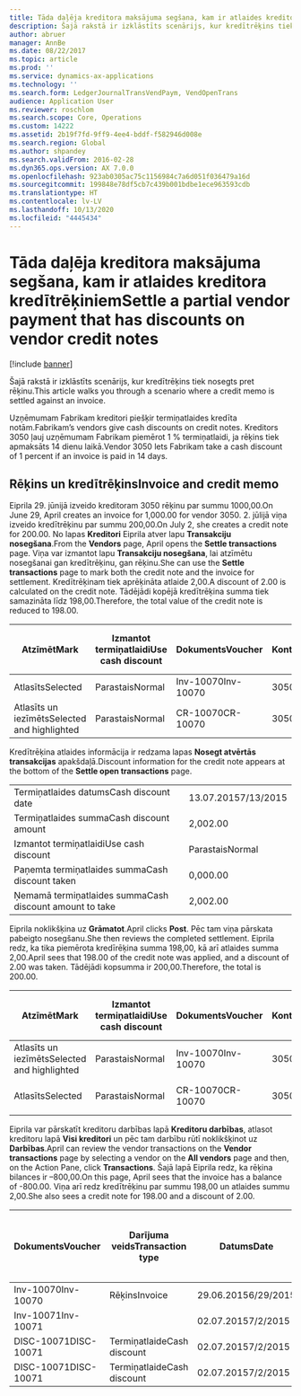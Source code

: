 ```yaml
---
title: Tāda daļēja kreditora maksājuma segšana, kam ir atlaides kreditora kredītrēķiniem
description: Šajā rakstā ir izklāstīts scenārijs, kur kredītrēķins tiek nosegts pret rēķinu.
author: abruer
manager: AnnBe
ms.date: 08/22/2017
ms.topic: article
ms.prod: ''
ms.service: dynamics-ax-applications
ms.technology: ''
ms.search.form: LedgerJournalTransVendPaym, VendOpenTrans
audience: Application User
ms.reviewer: roschlom
ms.search.scope: Core, Operations
ms.custom: 14222
ms.assetid: 2b19f7fd-9ff9-4ee4-bddf-f582946d008e
ms.search.region: Global
ms.author: shpandey
ms.search.validFrom: 2016-02-28
ms.dyn365.ops.version: AX 7.0.0
ms.openlocfilehash: 923ab0305ac75c1156984c7a6d051f036479a16d
ms.sourcegitcommit: 199848e78df5cb7c439b001bdbe1ece963593cdb
ms.translationtype: HT
ms.contentlocale: lv-LV
ms.lasthandoff: 10/13/2020
ms.locfileid: "4445434"
---
```

# <a name="settle-a-partial-vendor-payment-that-has-discounts-on-vendor-credit-notes"></a><span data-ttu-id="e8084-103">Tāda daļēja kreditora maksājuma segšana, kam ir atlaides kreditora kredītrēķiniem</span><span class="sxs-lookup"><span data-stu-id="e8084-103">Settle a partial vendor payment that has discounts on vendor credit notes</span></span>

[!include [banner](../includes/banner.md)]

<span data-ttu-id="e8084-104">Šajā rakstā ir izklāstīts scenārijs, kur kredītrēķins tiek nosegts pret rēķinu.</span><span class="sxs-lookup"><span data-stu-id="e8084-104">This article walks you through a scenario where a credit memo is settled against an invoice.</span></span>

<span data-ttu-id="e8084-105">Uzņēmumam Fabrikam kreditori piešķir termiņatlaides kredīta notām.</span><span class="sxs-lookup"><span data-stu-id="e8084-105">Fabrikam’s vendors give cash discounts on credit notes.</span></span> <span data-ttu-id="e8084-106">Kreditors 3050 ļauj uzņēmumam Fabrikam piemērot 1 % termiņatlaidi, ja rēķins tiek apmaksāts 14 dienu laikā.</span><span class="sxs-lookup"><span data-stu-id="e8084-106">Vendor 3050 lets Fabrikam take a cash discount of 1 percent if an invoice is paid in 14 days.</span></span>

## <a name="invoice-and-credit-memo"></a><span data-ttu-id="e8084-107">Rēķins un kredītrēķins</span><span class="sxs-lookup"><span data-stu-id="e8084-107">Invoice and credit memo</span></span>
<span data-ttu-id="e8084-108">Eiprila 29. jūnijā izveido kreditoram 3050 rēķinu par summu 1000,00.</span><span class="sxs-lookup"><span data-stu-id="e8084-108">On June 29, April creates an invoice for 1,000.00 for vendor 3050.</span></span> <span data-ttu-id="e8084-109">2. jūlijā viņa izveido kredītrēķinu par summu 200,00.</span><span class="sxs-lookup"><span data-stu-id="e8084-109">On July 2, she creates a credit note for 200.00.</span></span> <span data-ttu-id="e8084-110">No lapas **Kreditori** Eiprila atver lapu **Transakciju nosegšana**.</span><span class="sxs-lookup"><span data-stu-id="e8084-110">From the **Vendors** page, April opens the **Settle transactions** page.</span></span> <span data-ttu-id="e8084-111">Viņa var izmantot lapu **Transakciju nosegšana**, lai atzīmētu nosegšanai gan kredītrēķinu, gan rēķinu.</span><span class="sxs-lookup"><span data-stu-id="e8084-111">She can use the **Settle transactions** page to mark both the credit note and the invoice for settlement.</span></span> <span data-ttu-id="e8084-112">Kredītrēķinam tiek aprēķināta atlaide 2,00.</span><span class="sxs-lookup"><span data-stu-id="e8084-112">A discount of 2.00 is calculated on the credit note.</span></span> <span data-ttu-id="e8084-113">Tādējādi kopējā kredītrēķina summa tiek samazināta līdz 198,00.</span><span class="sxs-lookup"><span data-stu-id="e8084-113">Therefore, the total value of the credit note is reduced to 198.00.</span></span>

| <span data-ttu-id="e8084-114">Atzīmēt</span><span class="sxs-lookup"><span data-stu-id="e8084-114">Mark</span></span>                     | <span data-ttu-id="e8084-115">Izmantot termiņatlaidi</span><span class="sxs-lookup"><span data-stu-id="e8084-115">Use cash discount</span></span> | <span data-ttu-id="e8084-116">Dokuments</span><span class="sxs-lookup"><span data-stu-id="e8084-116">Voucher</span></span>   | <span data-ttu-id="e8084-117">Konts</span><span class="sxs-lookup"><span data-stu-id="e8084-117">Account</span></span> | <span data-ttu-id="e8084-118">Datums</span><span class="sxs-lookup"><span data-stu-id="e8084-118">Date</span></span>      | <span data-ttu-id="e8084-119">Izpildes datums</span><span class="sxs-lookup"><span data-stu-id="e8084-119">Due date</span></span>  | <span data-ttu-id="e8084-120">Rēķins</span><span class="sxs-lookup"><span data-stu-id="e8084-120">Invoice</span></span> | <span data-ttu-id="e8084-121">Summa darījuma valūtā</span><span class="sxs-lookup"><span data-stu-id="e8084-121">Amount in transaction currency</span></span> | <span data-ttu-id="e8084-122">Valūta</span><span class="sxs-lookup"><span data-stu-id="e8084-122">Currency</span></span> | <span data-ttu-id="e8084-123">Nosedzamā summa</span><span class="sxs-lookup"><span data-stu-id="e8084-123">Amount to settle</span></span> |
|--------------------------|-------------------|-----------|---------|-----------|-----------|---------|--------------------------------|----------|------------------|
| <span data-ttu-id="e8084-124">Atlasīts</span><span class="sxs-lookup"><span data-stu-id="e8084-124">Selected</span></span>                 | <span data-ttu-id="e8084-125">Parastais</span><span class="sxs-lookup"><span data-stu-id="e8084-125">Normal</span></span>            | <span data-ttu-id="e8084-126">Inv-10070</span><span class="sxs-lookup"><span data-stu-id="e8084-126">Inv-10070</span></span> | <span data-ttu-id="e8084-127">3050</span><span class="sxs-lookup"><span data-stu-id="e8084-127">3050</span></span>    | <span data-ttu-id="e8084-128">29.06.2015</span><span class="sxs-lookup"><span data-stu-id="e8084-128">6/29/2015</span></span> | <span data-ttu-id="e8084-129">29.07.2015</span><span class="sxs-lookup"><span data-stu-id="e8084-129">7/29/2015</span></span> | <span data-ttu-id="e8084-130">10070</span><span class="sxs-lookup"><span data-stu-id="e8084-130">10070</span></span>   | <span data-ttu-id="e8084-131">–1000,00</span><span class="sxs-lookup"><span data-stu-id="e8084-131">-1,000.00</span></span>                      | <span data-ttu-id="e8084-132">USD</span><span class="sxs-lookup"><span data-stu-id="e8084-132">USD</span></span>      | <span data-ttu-id="e8084-133">–990,00</span><span class="sxs-lookup"><span data-stu-id="e8084-133">-990.00</span></span>          |
| <span data-ttu-id="e8084-134">Atlasīts un iezīmēts</span><span class="sxs-lookup"><span data-stu-id="e8084-134">Selected and highlighted</span></span> | <span data-ttu-id="e8084-135">Parastais</span><span class="sxs-lookup"><span data-stu-id="e8084-135">Normal</span></span>            | <span data-ttu-id="e8084-136">CR-10070</span><span class="sxs-lookup"><span data-stu-id="e8084-136">CR-10070</span></span>  | <span data-ttu-id="e8084-137">3050</span><span class="sxs-lookup"><span data-stu-id="e8084-137">3050</span></span>    | <span data-ttu-id="e8084-138">02.07.2015</span><span class="sxs-lookup"><span data-stu-id="e8084-138">7/2/2015</span></span>  | <span data-ttu-id="e8084-139">29.07.2015</span><span class="sxs-lookup"><span data-stu-id="e8084-139">7/29/2015</span></span> |         | <span data-ttu-id="e8084-140">200,00</span><span class="sxs-lookup"><span data-stu-id="e8084-140">200.00</span></span>                         | <span data-ttu-id="e8084-141">USD</span><span class="sxs-lookup"><span data-stu-id="e8084-141">USD</span></span>      | <span data-ttu-id="e8084-142">198,00</span><span class="sxs-lookup"><span data-stu-id="e8084-142">198.00</span></span>           |

<span data-ttu-id="e8084-143">Kredītrēķina atlaides informācija ir redzama lapas **Nosegt atvērtās transakcijas** apakšdaļā.</span><span class="sxs-lookup"><span data-stu-id="e8084-143">Discount information for the credit note appears at the bottom of the **Settle open transactions** page.</span></span>

|                              |           |
|------------------------------|-----------|
| <span data-ttu-id="e8084-144">Termiņatlaides datums</span><span class="sxs-lookup"><span data-stu-id="e8084-144">Cash discount date</span></span>           | <span data-ttu-id="e8084-145">13.07.2015</span><span class="sxs-lookup"><span data-stu-id="e8084-145">7/13/2015</span></span> |
| <span data-ttu-id="e8084-146">Termiņatlaides summa</span><span class="sxs-lookup"><span data-stu-id="e8084-146">Cash discount amount</span></span>         | <span data-ttu-id="e8084-147">2,00</span><span class="sxs-lookup"><span data-stu-id="e8084-147">2.00</span></span>      |
| <span data-ttu-id="e8084-148">Izmantot termiņatlaidi</span><span class="sxs-lookup"><span data-stu-id="e8084-148">Use cash discount</span></span>            | <span data-ttu-id="e8084-149">Parastais</span><span class="sxs-lookup"><span data-stu-id="e8084-149">Normal</span></span>    |
| <span data-ttu-id="e8084-150">Paņemta termiņatlaides summa</span><span class="sxs-lookup"><span data-stu-id="e8084-150">Cash discount taken</span></span>          | <span data-ttu-id="e8084-151">0,00</span><span class="sxs-lookup"><span data-stu-id="e8084-151">0.00</span></span>      |
| <span data-ttu-id="e8084-152">Ņemamā termiņatlaides summa</span><span class="sxs-lookup"><span data-stu-id="e8084-152">Cash discount amount to take</span></span> | <span data-ttu-id="e8084-153">2,00</span><span class="sxs-lookup"><span data-stu-id="e8084-153">2.00</span></span>      |

<span data-ttu-id="e8084-154">Eiprila noklikšķina uz **Grāmatot**.</span><span class="sxs-lookup"><span data-stu-id="e8084-154">April clicks **Post**.</span></span> <span data-ttu-id="e8084-155">Pēc tam viņa pārskata pabeigto nosegšanu.</span><span class="sxs-lookup"><span data-stu-id="e8084-155">She then reviews the completed settlement.</span></span> <span data-ttu-id="e8084-156">Eiprila redz, ka tika piemērota kredīrēķina summa 198,00, kā arī atlaides summa 2,00.</span><span class="sxs-lookup"><span data-stu-id="e8084-156">April sees that 198.00 of the credit note was applied, and a discount of 2.00 was taken.</span></span> <span data-ttu-id="e8084-157">Tādējādi kopsumma ir 200,00.</span><span class="sxs-lookup"><span data-stu-id="e8084-157">Therefore, the total is 200.00.</span></span>

| <span data-ttu-id="e8084-158">Atzīmēt</span><span class="sxs-lookup"><span data-stu-id="e8084-158">Mark</span></span>                     | <span data-ttu-id="e8084-159">Izmantot termiņatlaidi</span><span class="sxs-lookup"><span data-stu-id="e8084-159">Use cash discount</span></span> | <span data-ttu-id="e8084-160">Dokuments</span><span class="sxs-lookup"><span data-stu-id="e8084-160">Voucher</span></span>   | <span data-ttu-id="e8084-161">Konts</span><span class="sxs-lookup"><span data-stu-id="e8084-161">Account</span></span> | <span data-ttu-id="e8084-162">Datums</span><span class="sxs-lookup"><span data-stu-id="e8084-162">Date</span></span>      | <span data-ttu-id="e8084-163">Izpildes datums</span><span class="sxs-lookup"><span data-stu-id="e8084-163">Due date</span></span>  | <span data-ttu-id="e8084-164">Rēķins</span><span class="sxs-lookup"><span data-stu-id="e8084-164">Invoice</span></span>  | <span data-ttu-id="e8084-165">Summa darījuma valūtā</span><span class="sxs-lookup"><span data-stu-id="e8084-165">Amount in transaction currency</span></span> | <span data-ttu-id="e8084-166">Valūta</span><span class="sxs-lookup"><span data-stu-id="e8084-166">Currency</span></span> | <span data-ttu-id="e8084-167">Nosedzamā summa</span><span class="sxs-lookup"><span data-stu-id="e8084-167">Amount to settle</span></span> |
|--------------------------|-------------------|-----------|---------|-----------|-----------|----------|--------------------------------|----------|------------------|
| <span data-ttu-id="e8084-168">Atlasīts un iezīmēts</span><span class="sxs-lookup"><span data-stu-id="e8084-168">Selected and highlighted</span></span> | <span data-ttu-id="e8084-169">Parastais</span><span class="sxs-lookup"><span data-stu-id="e8084-169">Normal</span></span>            | <span data-ttu-id="e8084-170">Inv-10070</span><span class="sxs-lookup"><span data-stu-id="e8084-170">Inv-10070</span></span> | <span data-ttu-id="e8084-171">3050</span><span class="sxs-lookup"><span data-stu-id="e8084-171">3050</span></span>    | <span data-ttu-id="e8084-172">29.06.2015</span><span class="sxs-lookup"><span data-stu-id="e8084-172">6/29/2015</span></span> | <span data-ttu-id="e8084-173">29.07.2015</span><span class="sxs-lookup"><span data-stu-id="e8084-173">7/29/2015</span></span> | <span data-ttu-id="e8084-174">10070</span><span class="sxs-lookup"><span data-stu-id="e8084-174">10070</span></span>    | <span data-ttu-id="e8084-175">–1000,00</span><span class="sxs-lookup"><span data-stu-id="e8084-175">-1,000.00</span></span>                      | <span data-ttu-id="e8084-176">USD</span><span class="sxs-lookup"><span data-stu-id="e8084-176">USD</span></span>      | <span data-ttu-id="e8084-177">–200,00</span><span class="sxs-lookup"><span data-stu-id="e8084-177">-200.00</span></span>          |
| <span data-ttu-id="e8084-178">Atlasīts</span><span class="sxs-lookup"><span data-stu-id="e8084-178">Selected</span></span>                 | <span data-ttu-id="e8084-179">Parastais</span><span class="sxs-lookup"><span data-stu-id="e8084-179">Normal</span></span>            | <span data-ttu-id="e8084-180">CR-10070</span><span class="sxs-lookup"><span data-stu-id="e8084-180">CR-10070</span></span>  | <span data-ttu-id="e8084-181">3050</span><span class="sxs-lookup"><span data-stu-id="e8084-181">3050</span></span>    | <span data-ttu-id="e8084-182">02.07.2015</span><span class="sxs-lookup"><span data-stu-id="e8084-182">7/2/2015</span></span>  | <span data-ttu-id="e8084-183">29.07.2015</span><span class="sxs-lookup"><span data-stu-id="e8084-183">7/29/2015</span></span> | <span data-ttu-id="e8084-184">CR-10070</span><span class="sxs-lookup"><span data-stu-id="e8084-184">CR-10070</span></span> | <span data-ttu-id="e8084-185">200,00</span><span class="sxs-lookup"><span data-stu-id="e8084-185">200.00</span></span>                         | <span data-ttu-id="e8084-186">USD</span><span class="sxs-lookup"><span data-stu-id="e8084-186">USD</span></span>      | <span data-ttu-id="e8084-187">198,00</span><span class="sxs-lookup"><span data-stu-id="e8084-187">198.00</span></span>           |

<span data-ttu-id="e8084-188">Eiprila var pārskatīt kreditoru darbības lapā **Kreditoru darbības**, atlasot kreditoru lapā **Visi kreditori** un pēc tam darbību rūtī noklikšķinot uz **Darbības**.</span><span class="sxs-lookup"><span data-stu-id="e8084-188">April can review the vendor transactions on the **Vendor transactions** page by selecting a vendor on the **All vendors** page and then, on the Action Pane, click **Transactions**.</span></span> <span data-ttu-id="e8084-189">Šajā lapā Eiprila redz, ka rēķina bilances ir –800,00.</span><span class="sxs-lookup"><span data-stu-id="e8084-189">On this page, April sees that the invoice has a balance of -800.00.</span></span> <span data-ttu-id="e8084-190">Viņa arī redz kredītrēķinu par summu 198,00 un atlaides summu 2,00.</span><span class="sxs-lookup"><span data-stu-id="e8084-190">She also sees a credit note for 198.00 and a discount of 2.00.</span></span>

| <span data-ttu-id="e8084-191">Dokuments</span><span class="sxs-lookup"><span data-stu-id="e8084-191">Voucher</span></span>    | <span data-ttu-id="e8084-192">Darījuma veids</span><span class="sxs-lookup"><span data-stu-id="e8084-192">Transaction type</span></span> | <span data-ttu-id="e8084-193">Datums</span><span class="sxs-lookup"><span data-stu-id="e8084-193">Date</span></span>      | <span data-ttu-id="e8084-194">Rēķins</span><span class="sxs-lookup"><span data-stu-id="e8084-194">Invoice</span></span> | <span data-ttu-id="e8084-195">Summa transakcijas valūtas debetā</span><span class="sxs-lookup"><span data-stu-id="e8084-195">Amount in transaction currency debit</span></span> | <span data-ttu-id="e8084-196">Summa transakcijas valūtas kredītā</span><span class="sxs-lookup"><span data-stu-id="e8084-196">Amount in transaction currency credit</span></span> | <span data-ttu-id="e8084-197">Bilance</span><span class="sxs-lookup"><span data-stu-id="e8084-197">Balance</span></span> | <span data-ttu-id="e8084-198">Valūta</span><span class="sxs-lookup"><span data-stu-id="e8084-198">Currency</span></span> |
|------------|------------------|-----------|---------|--------------------------------------|---------------------------------------|---------|----------|
| <span data-ttu-id="e8084-199">Inv-10070</span><span class="sxs-lookup"><span data-stu-id="e8084-199">Inv-10070</span></span>  | <span data-ttu-id="e8084-200">Rēķins</span><span class="sxs-lookup"><span data-stu-id="e8084-200">Invoice</span></span>          | <span data-ttu-id="e8084-201">29.06.2015</span><span class="sxs-lookup"><span data-stu-id="e8084-201">6/29/2015</span></span> | <span data-ttu-id="e8084-202">10070</span><span class="sxs-lookup"><span data-stu-id="e8084-202">10070</span></span>   |                                      | <span data-ttu-id="e8084-203">1000,00</span><span class="sxs-lookup"><span data-stu-id="e8084-203">1,000.00</span></span>                              | <span data-ttu-id="e8084-204">–800,00</span><span class="sxs-lookup"><span data-stu-id="e8084-204">-800.00</span></span> | <span data-ttu-id="e8084-205">USD</span><span class="sxs-lookup"><span data-stu-id="e8084-205">USD</span></span>      |
| <span data-ttu-id="e8084-206">Inv-10071</span><span class="sxs-lookup"><span data-stu-id="e8084-206">Inv-10071</span></span>  |                  | <span data-ttu-id="e8084-207">02.07.2015</span><span class="sxs-lookup"><span data-stu-id="e8084-207">7/2/2015</span></span>  | <span data-ttu-id="e8084-208">CR10071</span><span class="sxs-lookup"><span data-stu-id="e8084-208">CR10071</span></span> | <span data-ttu-id="e8084-209">200,00</span><span class="sxs-lookup"><span data-stu-id="e8084-209">200.00</span></span>                               |                                       | <span data-ttu-id="e8084-210">0,00</span><span class="sxs-lookup"><span data-stu-id="e8084-210">0.00</span></span>    | <span data-ttu-id="e8084-211">USD</span><span class="sxs-lookup"><span data-stu-id="e8084-211">USD</span></span>      |
| <span data-ttu-id="e8084-212">DISC-10071</span><span class="sxs-lookup"><span data-stu-id="e8084-212">DISC-10071</span></span> |  <span data-ttu-id="e8084-213">Termiņatlaide</span><span class="sxs-lookup"><span data-stu-id="e8084-213">Cash discount</span></span>   | <span data-ttu-id="e8084-214">02.07.2015</span><span class="sxs-lookup"><span data-stu-id="e8084-214">7/2/2015</span></span>  |         | <span data-ttu-id="e8084-215">2,00</span><span class="sxs-lookup"><span data-stu-id="e8084-215">2.00</span></span>                                 |                                       | <span data-ttu-id="e8084-216">0,00</span><span class="sxs-lookup"><span data-stu-id="e8084-216">0.00</span></span>    | <span data-ttu-id="e8084-217">USD</span><span class="sxs-lookup"><span data-stu-id="e8084-217">USD</span></span>      |
| <span data-ttu-id="e8084-218">DISC-10071</span><span class="sxs-lookup"><span data-stu-id="e8084-218">DISC-10071</span></span> |  <span data-ttu-id="e8084-219">Termiņatlaide</span><span class="sxs-lookup"><span data-stu-id="e8084-219">Cash discount</span></span>   | <span data-ttu-id="e8084-220">02.07.2015</span><span class="sxs-lookup"><span data-stu-id="e8084-220">7/2/2015</span></span>  |         |                                      | <span data-ttu-id="e8084-221">2,00</span><span class="sxs-lookup"><span data-stu-id="e8084-221">2.00</span></span>                                  | <span data-ttu-id="e8084-222">0,00</span><span class="sxs-lookup"><span data-stu-id="e8084-222">0.00</span></span>    | <span data-ttu-id="e8084-223">USD</span><span class="sxs-lookup"><span data-stu-id="e8084-223">USD</span></span>      |





